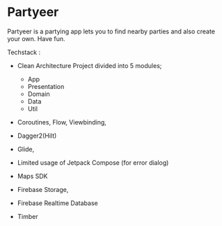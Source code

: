 # Partyeer

Partyeer is a partying app lets you to find nearby parties and also create your own. Have fun.

Techstack :

- Clean Architecture
  Project divided into 5 modules;
  - App
  - Presentation 
  - Domain
  - Data
  - Util
  
- Coroutines, Flow, Viewbinding, 
- Dagger2(Hilt)
- Glide,
- Limited usage of Jetpack Compose (for error dialog)
- Maps SDK
- Firebase Storage,
- Firebase Realtime Database
- Timber
